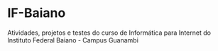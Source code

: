# IF-Baiano
Atividades, projetos e testes do curso de Informática para Internet do Instituto Federal Baiano - Campus Guanambi
